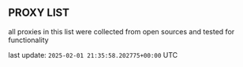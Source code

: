 ## PROXY LIST

all proxies in this list were collected from open sources and tested for functionality

last update: `2025-02-01 21:35:58.202775+00:00` UTC